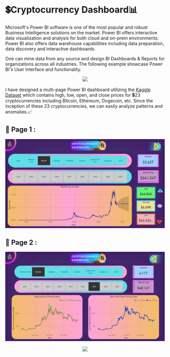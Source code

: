 # 💲Cryptocurrency Dashboard📊

  Microsoft's Power BI software is one of the most popular and robust Business Intelligence solutions on the market. Power BI offers interactive data visualization and analysis for both cloud and on-prem environments. Power BI also offers data warehouse capabilities including data preparation, data discovery and interactive dashboards.
  
  One can mine data from any source and design BI Dashboards & Reports for organizations across all industries. The following example showcase Power BI's User Interface and functionality.
 
 <p align="center">
  <img src="https://user-images.githubusercontent.com/89768465/192094536-795f30c0-1461-41ed-80e1-0aad37ece6bf.gif">
 </p>
  
  I have designed a multi-page Power BI dashboard utilizing the [Kaggle Dataset](https://www.kaggle.com/datasets/sudalairajkumar/cryptocurrencypricehistory) which contains high, low, open, and close prices for 💲23 cryptocurrencies including Bitcoin, Ethereum, Dogecoin, etc. Since the inception of these 23 cryptocurrencies, we can easily analyze patterns and anomalies.📈

##  🧮 Page 1 : 

  ![Dashboard-Screenshot](Assets/Cryptocurrency_Dashboard_Page-1.png) 
  
##  🧮 Page 2 : 
  
  ![Dashboard-Screenshot](Assets/Cryptocurrency_Dashboard_Page-2.png)

 <p align="center">
  <img src="https://user-images.githubusercontent.com/89768465/192094576-16cfcd69-5709-4992-ba69-43d6894c11a7.gif">
 </p>
